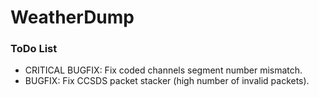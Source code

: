 # WeatherDump

### ToDo List
- CRITICAL BUGFIX: Fix coded channels segment number mismatch.
- BUGFIX: Fix CCSDS packet stacker (high number of invalid packets).